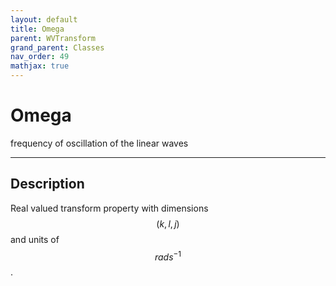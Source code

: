 ```yaml
---
layout: default
title: Omega
parent: WVTransform
grand_parent: Classes
nav_order: 49
mathjax: true
---
```


#  Omega

frequency of oscillation of the linear waves


---

## Description
Real valued transform property with dimensions $$(k,l,j)$$ and units of $$rad s^{-1}$$.

